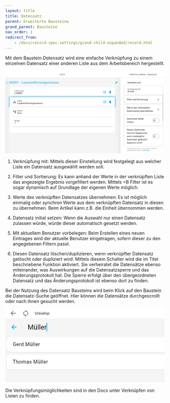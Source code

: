 ```yaml
---
layout: title
title: Datensatz
parent: Erweiterte Bausteine
grand_parent: Bausteine
nav_order: 1
redirect_from:
    - /docs/record-spec-settings/grand-child-expanded/record.html
---
```


Mit dem Baustein _Datensatz_ wird eine einfache Verknüpfung zu einem einzelnen Datensatz einer anderen Liste aus dem
Arbeitsbereich hergestellt.

![recordPicker](\assets\record-spec-settings\recordpicker.png 'recordPicker')

1. Verknüpfung mit:
   Mittels dieser Einstellung wird festgelegt aus welcher Liste ein Datensatz ausgewählt werden soll.

2. Filter und Sortierung:
   Es kann anhand der Werte in der verknüpften Liste das angezeigte Ergebnis vorgefiltert werden.
   Mittels =B Filter ist es sogar dynamisch auf Grundlage der eigenen Werte möglich.

3. Werte des verknüpften Datensatzes übernehmen:
   Es ist möglich einmalig oder synchron Werte aus dem verknüpften Datensatz in diesen zu übernehmen.
   Beim Artikel kann z.B. die Einheit übernommen werden.

4. Datensatz initial setzen:
   Wenn die Auswahl nur einen Datensatz zulassen würde, würde dieser automatisch gesetzt werden.

5. Mit aktuellem Benutzer vorbelegen:
   Beim Erstellen eines neuen Eintrages wird der aktuelle Benutzer eingetragen, sofern dieser zu den angegebenen Filtern passt.

6. Diesen Datensatz löschen/duplizieren, wenn verknüpfter Datensatz gelöscht oder dupliziert wird:
   Mittels diesem Schalter wird die im Titel beschriebene Funktion aktiviert. Sie verheiratet die Datensätze
   ebenso miteinander, was Auswirkungen auf die Datensatzsperre und das Änderungsprotokoll hat.
   Die Sperre erfolgt über den übergeordneten Datensatz und das Änderungsprotokoll ist ebenso dort zu finden.

Bei der Nutzung des Datensatz Bausteins wird beim Klick auf den Baustein die Datensatz-Suche geöffnet.
Hier können die Datensätze durchgescrollt oder nach ihnen gesucht werden.

![recordPicker2](\assets\record-spec-settings\recordpicker2.png 'recordPicker2')

Die Verknüpfungsmöglichkeiten sind in den Docs unter
Verknüpfen von Listen
zu finden.
